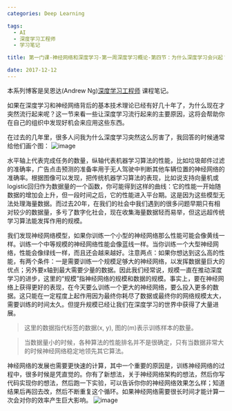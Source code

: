 ```yaml
---
categories: Deep Learning

tags: 
  - AI
  - 深度学习工程师
  - 学习笔记

title: 第一门课-神经网络和深度学习-第一周深度学习概论-第四节：为什么深度学习会兴起？

date: 2017-12-12
---
```


本系列博客是吴恩达(Andrew Ng)[深度学习工程师](http://mooc.study.163.com/smartSpec/detail/1001319001.htm) 课程笔记。

如果在深度学习和神经网络背后的基本技术理论已经有好几十年了，为什么现在才突然流行起来呢？这一节来看一些让深度学习流行起来的主要原因，这将会帮助你在自己的组织中发现好机会来应用这些东西。

在过去的几年里，很多人问我为什么深度学习突然这么厉害了，我回答的时候通常给他们画个图：
![image](http://blog.geekidentity.com/images/deeplearning_AndrewNg/week_1/lesson4/ml_performance.png)

水平轴上代表完成任务的数量，纵轴代表机器学习算法的性能，比如垃圾邮件过滤的准确率，广告点击预测的准备率用于无人驾驶中判断其他车辆位置的神经网络的准确率。根据图像可以发现，把传统机器学习算法的表现，比如说支持向量机或logistic回归作为数据量的一个函数，你可能得到这样的曲线：它的性能一开始随数据的增加会上升，但一段时间之后，它的性能进入平台期。这是因为这些模型无法处理海量数据。而过去20年，在我们的社会中我们遇到的很多问题早期只有相对较少的数据量，多亏了数字化社会，现在收集海量数据轻而易举，但这远超传统学习算法能发挥作用的规模。

我们发现神经网络模型，如果你训练一个小型的神经网络那么性能可能会像黄线一样。训练一个中等规模的神经网络性能会像蓝线一样。当你训练一个大型神经网络，性能会像绿线一样，而且还会越来越好。注意两点：如果你想达到这么高的性能，有两个条件：一是需要训练一个规模足够大的神经网络，以发挥数据量巨大的优点；另外要x轴到最大需要少量的数据。因此我们经常说，规模一直在推动深度学习的进步，这里的“规模”指神经网络的规模和数据的规模。事实上，要在神经网络上获得更好的表现，在今天要么训练一个更大的神经网络，要么投入更多的数据。这只能在一定程度上起作用因为最终你耗尽了数据或最终你的网络规模太大，需要训练的时间太久。但提升规模已经让我们在深度学习的世界中获得了大量进展。

> 这里的数据指代标签的数据(x, y), 图的(m)表示训练样本的数量。

> 当数据量小的时候，各种算法的性能排名并不是很确定，只有当数据非常大的时候神经网络稳定地领先其它算法。

神经网络的发展也需要更快速的计算，其中一个重要的原因是，训练神经网络的过程中，很多时候是凭直觉的。你有了新想法，关于神经网络架构的想法，然后你写代码实现你的想法，然后跑一下实验，可以告诉你你的神经网络效果怎么样；知道结果后再回去改，然后不断重复这个循环。如果神经网络需要很长时间才能计算一次会对你的效率产生巨大影响。
![image](http://blog.geekidentity.com/images/deeplearning_AndrewNg/week_1/lesson4/idea_code_experiment.png)
